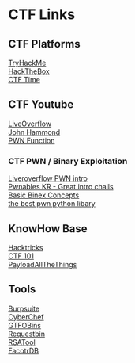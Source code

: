 # CTF Links

## CTF Platforms
[TryHackMe](https://tryhackme.com) </br>
[HackTheBox](https://hackthebox.com)</br>
[CTF Time](https://ctftime.org)</br>


## CTF Youtube
[LiveOverflow](https://www.youtube.com/@LiveOverflow)</br>
[John Hammond](https://www.youtube.com/@_JohnHammond)</br>
[PWN Function](https://www.youtube.com/@PwnFunction)</br>

### CTF PWN / Binary Exploitation
[Liveroverflow PWN intro](https://www.youtube.com/watch?v=iyAyN3GFM7A&list=PLhixgUqwRTjxglIswKp9mpkfPNfHkzyeN&pp=iAQB)</br>
[Pwnables KR - Great intro challs](https://pwnable.kr)</br>
[Basic Binex Concepts](https://ctf101.org/binary-exploitation/overview/)</br>
[the best pwn python libary](https://docs.pwntools.com/en/stable/)</br>

## KnowHow Base
[Hacktricks](https://book.hacktricks.xyz/welcome/readme)</br>
[CTF 101](https://ctf101.org/)</br>
[PayloadAllTheThings](https://github.com/swisskyrepo/PayloadsAllTheThings)</br>

## Tools
[Burpsuite](https://portswigger.net/burp/communitydownload)</br>
[CyberChef](https://gchq.github.io/CyberChef/)</br>
[GTFOBins](https://gtfobins.github.io/)</br>
[Requestbin](https://pipedream.com/)</br>
[RSATool](https://www.tausquared.net/pages/ctf/rsa.html)</br>
[FacotrDB](http://www.factordb.com/)</br>
